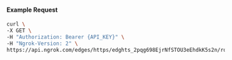 <!-- Code generated for API Clients. DO NOT EDIT. -->

#### Example Request

```bash
curl \
-X GET \
-H "Authorization: Bearer {API_KEY}" \
-H "Ngrok-Version: 2" \
https://api.ngrok.com/edges/https/edghts_2pqg698EjrNfSTOU3eEhdkK5s2n/routes/edghtsrt_2pqg67b3abG7JGIOm0dGawWvM9u/oidc
```
